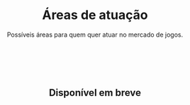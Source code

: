 <div align="center">
<a name="inicio"></a>

# Áreas de atuação

Possíveis áreas para quem quer atuar no mercado de jogos.

<br><br><br><br>

## Disponível em breve
</div>